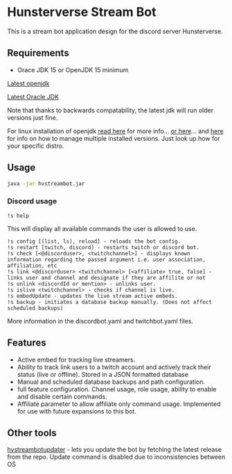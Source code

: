 # Hunsterverse Stream Bot

This is a stream bot application design for the discord server Hunsterverse.


## Requirements
- Orace JDK 15 or OpenJDK 15 minimum


[Latest openjdk](https://jdk.java.net/)

[Latest Oracle JDK](https://www.oracle.com/java/technologies/javase-downloads.html)

Note that thanks to backwards compatability, the latest jdk will run older versions just fine. 

For linux installation of openjdk [read here](https://openjdk.java.net/install/) for more info... [or here](https://www.linuxuprising.com/2020/09/how-to-install-oracle-java-15-on-ubuntu.html)... and [here](https://aboullaite.me/switching-between-java-versions-on-ubuntu-linux/) for info on how to manage multiple installed versions. Just look up how for your specific distro.
## Usage

```bash
java -jar hvstreambot.jar
```
### Discord usage

```
!s help
```
This will display all available commands the user is allowed to use.

```
!s config [(list, ls), reload] - reloads the bot config.
!s restart [twitch, discord] - restarts twitch or discord bot.
!s check [<@discorduser>, <twitchchannel>] - displays known information regarding the passed argument i.e. user association, affiliation, etc
!s link <@discorduser> <twitchchannel> [<affiliate> true, false] - links user and channel and designate if they are affilite or not
!s unlink <discordId or mention> - unlinks user.
!s islive <twitchchannel> - checks if channel is live.
!s embedUpdate - updates the live stream active embeds.
!s backup - initiates a database backup manually. (Does not affect scheduled backups)
```

More information in the discordbot.yaml and twitchbot.yaml files.

## Features

- Active embed for tracking live streamers.
- Ability to track link users to a twitch account and actively track their status (live or offline). Stored in a JSON formatted database
- Manual and scheduled database backups and path configuration.
- full feature configuration. Channel usage, role usage, ability to enable and disable certain commands. 
- Affiliate parameter to allow affiliate only command usage. Implemented for use with future expansions to this bot.
## Other tools

[hvstreambotupdater](https://github.com/EclipseKnight/hvstreambotupdater) - lets you update the bot by fetching the latest release from the repo. Update command is disabled due to inconsistencies between OS
